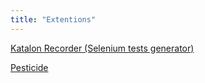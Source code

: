 ```yaml
---
title: "Extentions"
---
```


[Katalon Recorder (Selenium tests generator)](https://chrome.google.com/webstore/detail/katalon-recorder-selenium/ljdobmomdgdljniojadhoplhkpialdid)

[Pesticide](https://chromewebstore.google.com/detail/pesticide-for-chrome-with/neonnmencpneifkhlmhmfhfiklgjmloi)